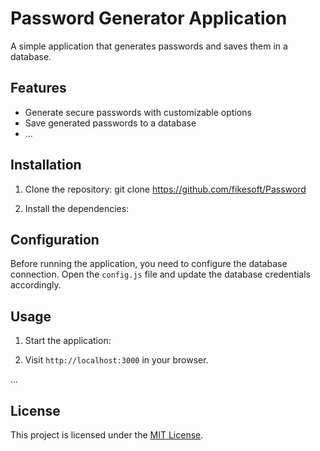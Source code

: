 # Password Generator Application

A simple application that generates passwords and saves them in a database.

## Features

- Generate secure passwords with customizable options
- Save generated passwords to a database
- ...

## Installation

1. Clone the repository:
git clone https://github.com/fikesoft/Password

2. Install the dependencies:

## Configuration

Before running the application, you need to configure the database connection. Open the `config.js` file and update the database credentials accordingly.

## Usage

1. Start the application:

2. Visit `http://localhost:3000` in your browser.

...

## License

This project is licensed under the [MIT License](LICENSE).

